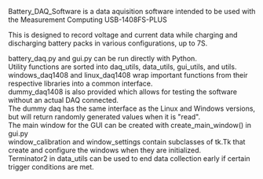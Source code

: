 Battery_DAQ_Software is a data aquisition software intended to be used with the Measurement Computing USB-1408FS-PLUS

This is designed to record voltage and current data while charging and discharging battery packs in various configurations, up to 7S.

battery_daq.py and gui.py can be run directly with Python. \
Utility functions are sorted into daq_utils, data_utils, gui_utils, and utils. \
windows_daq1408 and linux_daq1408 wrap important functions from their respective libraries into a common interface. \
dummy_daq1408 is also provided which allows for testing the software without an actual DAQ connected. \
The dummy daq has the same interface as the Linux and Windows versions, but will return randomly generated values when it is "read". \
The main window for the GUI can be created with create_main_window() in gui.py \
window_calibration and window_settings contain subclasses of tk.Tk that create and configure the windows when they are initialized. \
Terminator2 in data_utils can be used to end data collection early if certain trigger conditions are met.
